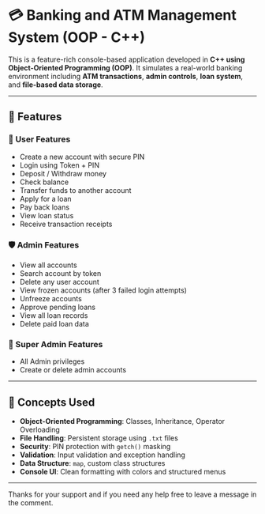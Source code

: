 # 💳 Banking and ATM Management System (OOP - C++)

This is a feature-rich console-based application developed in **C++ using Object-Oriented Programming (OOP)**. It simulates a real-world banking environment including **ATM transactions**, **admin controls**, **loan system**, and **file-based data storage**.

---

## 🚀 Features

### 👤 User Features
- Create a new account with secure PIN
- Login using Token + PIN
- Deposit / Withdraw money
- Check balance
- Transfer funds to another account
- Apply for a loan
- Pay back loans
- View loan status
- Receive transaction receipts

### 🛡️ Admin Features
- View all accounts
- Search account by token
- Delete any user account
- View frozen accounts (after 3 failed login attempts)
- Unfreeze accounts
- Approve pending loans
- View all loan records
- Delete paid loan data

### 👑 Super Admin Features
- All Admin privileges
- Create or delete admin accounts

---

## 🧠 Concepts Used

- **Object-Oriented Programming**: Classes, Inheritance, Operator Overloading
- **File Handling**: Persistent storage using `.txt` files
- **Security**: PIN protection with `getch()` masking
- **Validation**: Input validation and exception handling
- **Data Structure**: `map`, custom class structures
- **Console UI**: Clean formatting with colors and structured menus

---

Thanks for your support and if you need any help free to leave a message in the comment.
